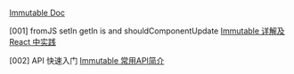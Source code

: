 
[Immutable Doc](http://facebook.github.io/immutable-js/docs)

[001] fromJS setIn getIn is and shouldComponentUpdate
    [Immutable 详解及 React 中实践](https://github.com/camsong/blog/issues/3)

[002] API 快速入门
    [Immutable 常用API简介](https://segmentfault.com/a/1190000010676878)